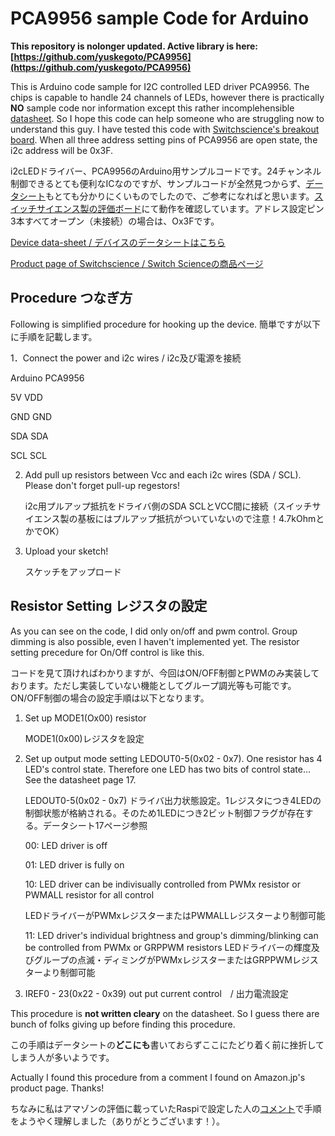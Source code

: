 
# PCA9956 sample Code for Arduino
**This repository is nolonger updated. Active library is here: [https://github.com/yuskegoto/PCA9956](https://github.com/yuskegoto/PCA9956)**

This is Arduino code sample for I2C controlled LED driver PCA9956. The chips is capable to handle 24 channels of LEDs, however there is practically **NO** sample code nor information except this rather incomplehensible [datasheet](https://www.nxp.com/docs/en/data-sheet/PCA9956B.pdf). So I hope this code can help someone who are struggling now to understand this guy. I have tested this code with [Switchscience's breakout board](https://www.switch-science.com/catalog/2677/). When all three address setting pins of PCA9956 are open state, the i2c address will be 0x3F. 

i2cLEDドライバー、PCA9956のArduino用サンプルコードです。24チャンネル制御できるとても便利なICなのですが、サンプルコードが全然見つからず、[データシート](https://www.nxp.com/docs/en/data-sheet/PCA9956B.pdf)もとても分かりにくいものでしたので、ご参考になればと思います。[スイッチサイエンス製の評価ボード](https://www.switch-science.com/catalog/2677/)にて動作を確認しています。アドレス設定ピン3本すべてオープン（未接続）の場合は、Ox3Fです。


[Device data-sheet / デバイスのデータシートはこちら](https://www.switch-science.com/catalog/2677/)

[Product page of Switchscience / Switch Scienceの商品ページ](https://www.switch-science.com/catalog/2677/)

## Procedure つなぎ方

Following is simplified procedure for hooking up the device.
簡単ですが以下に手順を記載します。

1．Connect the power and i2c wires / i2c及び電源を接続
   
Arduino   PCA9956
  
5V        VDD
  
GND       GND
  
SDA       SDA
  
SCL       SCL

2. Add pull up resistors between Vcc and each i2c wires (SDA / SCL). Please don't forget pull-up regestors!

   i2c用プルアップ抵抗をドライバ側のSDA SCLとVCC間に接続（スイッチサイエンス製の基板にはプルアップ抵抗がついていないので注意！4.7kOhmとかでOK）

3. Upload your sketch!

   スケッチをアップロード

## Resistor Setting レジスタの設定

As you can see on the code, I did only on/off and pwm control. Group dimming is also possible, even I haven't implemented yet. The resistor setting precedure for On/Off control is like this.

コードを見て頂ければわかりますが、今回はON/OFF制御とPWMのみ実装しております。ただし実装していない機能としてグループ調光等も可能です。ON/OFF制御の場合の設定手順は以下となります。

1. Set up MODE1(Ox00) resistor

   MODE1(0x00)レジスタを設定
   
2. Set up output mode setting LEDOUT0-5(0x02 - 0x7). One resistor has 4 LED's control state. Therefore one LED has two bits of control state... See the datasheet page 17. 

   LEDOUT0-5(0x02 - 0x7) ドライバ出力状態設定。1レジスタにつき4LEDの制御状態が格納される。そのため1LEDにつき2ビット制御フラグが存在する。データシート17ページ参照
   
    00: LED driver is off
    
    01: LED driver is fully on
    
    10: LED driver can be indivisually controlled from PWMx resistor or PWMALL resistor for all control
    
    LEDドライバーがPWMxレジスターまたはPWMALLレジスターより制御可能
    
    11: LED driver's individual brightness and group's dimming/blinking can be controlled from PWMx or GRPPWM resistors
    LEDドライバーの輝度及びグループの点滅・ディミングがPWMxレジスターまたはGRPPWMレジスターより制御可能   
    
3. IREF0 - 23(0x22 - 0x39) out put current control　/ 出力電流設定

This procedure is **not written cleary** on the datasheet. So I guess there are bunch of folks giving up before finding this procedure.

この手順はデータシートの**どこにも**書いておらずここにたどり着く前に挫折してしまう人が多いようです。

Actually I found this procedure from a comment I found on Amazon.jp's product page. Thanks! 

ちなみに私はアマゾンの評価に載っていたRaspiで設定した人の[コメント](https://www.amazon.co.jp/gp/aw/reviews/B01FJHF760)で手順をようやく理解しました（ありがとうございます！）。
